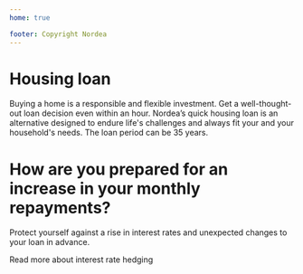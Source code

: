 ```yaml
---
home: true

footer: Copyright Nordea
---
```

# Housing loan
Buying a home is a responsible and flexible investment. Get a well-thought-out loan decision even within an hour. Nordea’s quick housing loan is an alternative designed to endure life's challenges and always fit your and your household's needs. The loan period can be 35 years.

# How are you prepared for an increase in your monthly repayments?
Protect yourself against a rise in interest rates and unexpected changes to your loan in advance.

Read more about interest rate hedging